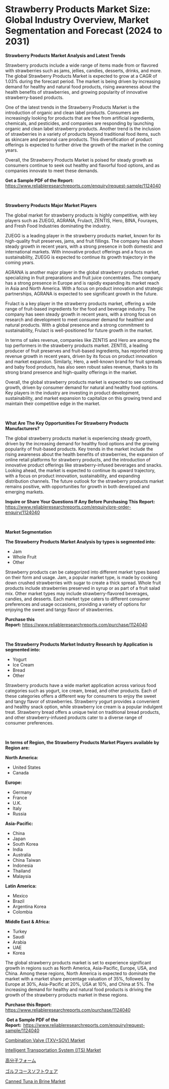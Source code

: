 <p><h1>Strawberry Products Market Size: Global Industry Overview, Market Segmentation and Forecast (2024 to 2031)</h1></p><p><strong>Strawberry Products Market Analysis and Latest Trends</strong></p>
<p><p>Strawberry products include a wide range of items made from or flavored with strawberries such as jams, jellies, candies, desserts, drinks, and more. The global Strawberry Products Market is expected to grow at a CAGR of 1.03% during the forecast period. The market is being driven by increasing demand for healthy and natural food products, rising awareness about the health benefits of strawberries, and growing popularity of innovative strawberry-based products.</p><p>One of the latest trends in the Strawberry Products Market is the introduction of organic and clean label products. Consumers are increasingly looking for products that are free from artificial ingredients, chemicals, and pesticides, and companies are responding by launching organic and clean label strawberry products. Another trend is the inclusion of strawberries in a variety of products beyond traditional food items, such as skincare and personal care products. This diversification of product offerings is expected to further drive the growth of the market in the coming years.</p><p>Overall, the Strawberry Products Market is poised for steady growth as consumers continue to seek out healthy and flavorful food options, and as companies innovate to meet these demands.</p></p>
<p><strong>Get a Sample PDF of the Report:&nbsp;</strong> <a href="https://www.reliableresearchreports.com/enquiry/request-sample/1124040">https://www.reliableresearchreports.com/enquiry/request-sample/1124040</a></p>
<p>&nbsp;</p>
<p><strong>Strawberry Products Major Market Players</strong></p>
<p><p>The global market for strawberry products is highly competitive, with key players such as ZUEGG, AGRANA, Frulact, ZENTIS, Hero, BINA, Fourayes, and Fresh Food Industries dominating the industry. </p><p>ZUEGG is a leading player in the strawberry products market, known for its high-quality fruit preserves, jams, and fruit fillings. The company has shown steady growth in recent years, with a strong presence in both domestic and international markets. With innovative product offerings and a focus on sustainability, ZUEGG is expected to continue its growth trajectory in the coming years.</p><p>AGRANA is another major player in the global strawberry products market, specializing in fruit preparations and fruit juice concentrates. The company has a strong presence in Europe and is rapidly expanding its market reach in Asia and North America. With a focus on product innovation and strategic partnerships, AGRANA is expected to see significant growth in the future.</p><p>Frulact is a key player in the strawberry products market, offering a wide range of fruit-based ingredients for the food and beverage industry. The company has seen steady growth in recent years, with a strong focus on research and development to meet consumer demand for healthier and natural products. With a global presence and a strong commitment to sustainability, Frulact is well-positioned for future growth in the market.</p><p>In terms of sales revenue, companies like ZENTIS and Hero are among the top performers in the strawberry products market. ZENTIS, a leading producer of fruit preserves and fruit-based ingredients, has reported strong revenue growth in recent years, driven by its focus on product innovation and market expansion. Similarly, Hero, a well-known brand for fruit spreads and baby food products, has also seen robust sales revenue, thanks to its strong brand presence and high-quality offerings in the market. </p><p>Overall, the global strawberry products market is expected to see continued growth, driven by consumer demand for natural and healthy food options. Key players in the industry are investing in product development, sustainability, and market expansion to capitalize on this growing trend and maintain their competitive edge in the market.</p></p>
<p>&nbsp;</p>
<p><strong>What Are The Key Opportunities For Strawberry Products Manufacturers?</strong></p>
<p><p>The global strawberry products market is experiencing steady growth, driven by the increasing demand for healthy food options and the growing popularity of fruit-based products. Key trends in the market include the rising awareness about the health benefits of strawberries, the expansion of online retail platforms for strawberry products, and the introduction of innovative product offerings like strawberry-infused beverages and snacks. Looking ahead, the market is expected to continue its upward trajectory, with a focus on product innovation, sustainability, and expanding distribution channels. The future outlook for the strawberry products market remains positive, with opportunities for growth in both developed and emerging markets.</p></p>
<p><strong>Inquire or Share Your Questions If Any Before Purchasing This Report:</strong> <a href="https://www.reliableresearchreports.com/enquiry/pre-order-enquiry/1124040">https://www.reliableresearchreports.com/enquiry/pre-order-enquiry/1124040</a></p>
<p>&nbsp;</p>
<p><strong>Market Segmentation</strong></p>
<p><strong>The Strawberry Products Market Analysis by types is segmented into:</strong></p>
<p><ul><li>Jam</li><li>Whole Fruit</li><li>Other</li></ul></p>
<p><p>Strawberry products can be categorized into different market types based on their form and usage. Jam, a popular market type, is made by cooking down crushed strawberries with sugar to create a thick spread. Whole fruit products include strawberries preserved in syrup or as part of a fruit salad mix. Other market types may include strawberry-flavored beverages, candies, and desserts. Each market type caters to different consumer preferences and usage occasions, providing a variety of options for enjoying the sweet and tangy flavor of strawberries.</p></p>
<p><strong>Purchase this Report:&nbsp;</strong><a href="https://www.reliableresearchreports.com/purchase/1124040">https://www.reliableresearchreports.com/purchase/1124040</a></p>
<p>&nbsp;</p>
<p><strong>The Strawberry Products Market Industry Research by Application is segmented into:</strong></p>
<p><ul><li>Yogurt</li><li>Ice Cream</li><li>Bread</li><li>Other</li></ul></p>
<p><p>Strawberry products have a wide market application across various food categories such as yogurt, ice cream, bread, and other products. Each of these categories offers a different way for consumers to enjoy the sweet and tangy flavor of strawberries. Strawberry yogurt provides a convenient and healthy snack option, while strawberry ice cream is a popular indulgent treat. Strawberry bread offers a unique twist on traditional bread products, and other strawberry-infused products cater to a diverse range of consumer preferences.</p></p>
<p>&nbsp;</p>
<p><strong>In terms of Region, the Strawberry Products Market Players available by Region are:</strong></p>
<p>
    <p> <strong> North America: </strong>
        <ul>
            <li>United States</li>
            <li>Canada</li>
        </ul>
        </p> 
    <p> <strong> Europe: </strong>
        <ul>
            <li>Germany</li>
            <li>France</li>
            <li>U.K.</li>
            <li>Italy</li>
            <li>Russia</li>
        </ul>
        </p> 
    <p> <strong> Asia-Pacific: </strong>
        <ul>
            <li>China</li>
            <li>Japan</li>
            <li>South Korea</li>
            <li>India</li>
            <li>Australia</li>
            <li>China Taiwan</li>
            <li>Indonesia</li>
            <li>Thailand</li>
            <li>Malaysia</li>
        </ul>
        </p> 
    <p> <strong> Latin America: </strong>
        <ul>
            <li>Mexico</li>
            <li>Brazil</li>
            <li>Argentina Korea</li>
            <li>Colombia</li>
        </ul>
        </p> 
    <p> <strong> Middle East & Africa: </strong>
        <ul>
            <li>Turkey</li>
            <li>Saudi</li>
            <li>Arabia</li>
            <li>UAE</li>
            <li>Korea</li>
        </ul>
    </p>
    </p>
<p><p>The global strawberry products market is set to experience significant growth in regions such as North America, Asia-Pacific, Europe, USA, and China. Among these regions, North America is expected to dominate the market with a market share percentage valuation of 35%, followed by Europe at 30%, Asia-Pacific at 20%, USA at 10%, and China at 5%. The increasing demand for healthy and natural food products is driving the growth of the strawberry products market in these regions.</p></p>
<p><strong>Purchase this Report: </strong><a href="https://www.reliableresearchreports.com/purchase/1124040">https://www.reliableresearchreports.com/purchase/1124040</a></p>
<p>&nbsp;<strong>Get a Sample PDF of the Report:&nbsp;&nbsp;</strong><a href="https://www.reliableresearchreports.com/enquiry/request-sample/1124040">https://www.reliableresearchreports.com/enquiry/request-sample/1124040</a></p>
<p><strong></strong></p>
<p><p><a href="https://issuu.com/reportprime-2/docs/combination-valve-txvsov-market-size-2030.pptx">Combination Valve (TXV+SOV) Market</a></p><p><a href="https://issuu.com/reportprime-2/docs/intelligent-transportation-system-its-market-size-">Intelligent Transportation System (ITS) Market</a></p><p><a href="https://github.com/jkjreqjscoxx7/Market-Research-Report-List-1/blob/main/778637117378.md">高分子フォーム</a></p><p><a href="https://github.com/hilmi-2a/Market-Research-Report-List-1/blob/main/745220917379.md">ゴルフコースソフトウェア</a></p><p><a href="https://github.com/brenzgnarento/Market-Research-Report-List-1/blob/main/canned-tuna-in-brine-market.md">Canned Tuna in Brine Market</a></p></p>